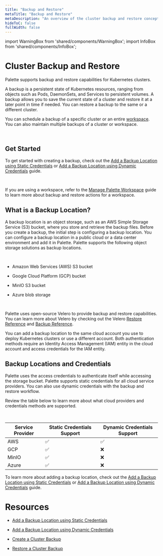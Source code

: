 ```yaml
---
title: "Backup and Restore"
metaTitle: "Backup and Restore"
metaDescription: "An overview of the cluster backup and restore concepts."
hideToC: false
fullWidth: false
---
```



import WarningBox from 'shared/components/WarningBox';
import InfoBox from 'shared/components/InfoBox';


# Cluster Backup and Restore

Palette supports backup and restore capabilities for Kubernetes clusters.

A backup is a persistent state of Kubernetes resources, ranging from objects such as Pods, DaemonSets, and Services to persistent volumes. A backup allows you to save the current state of a cluster and restore it at a later point in time if needed. You can restore a backup to the same or a different cluster. 

You can schedule a backup of a specific cluster or an entire [workspace](/workspace). You can also maintain multiple backups of a cluster or workspace. 

<br />

## Get Started


To get started with creating a backup, check out the [Add a Backup Location using Static Credentials](/clusters/cluster-management/backup-restore/add-backup-location-static) or [Add a Backup Location using Dynamic Credentials](/clusters/cluster-management/backup-restore/add-backup-location-dynamic) guide.


<br />

<InfoBox>

If you are using a workspace, refer to the [Manage Palette Workspace](/workspace/workload-features#managepaletteworkspace) guide to learn more about backup and restore actions for a workspace.

</InfoBox>

 




## What is a Backup Location?

A backup location is an object storage, such as an AWS Simple Storage Service (S3) bucket, where you store and retrieve the backup files. Before you create a backup, the initial step is configuring a backup location. You can configure a backup location in a public cloud or a data center environment and add it in Palette. Palette supports the following object storage solutions as backup locations.

<br />

- Amazon Web Services (AWS) S3 bucket


- Google Cloud Platform (GCP) bucket


- MinIO S3 bucket


- Azure blob storage


<br />


<InfoBox>

Palette uses open-source Velero to provide backup and restore capabilities. You can learn more about Velero by checking out the Velero [Restore Reference](https://velero.io/docs/main/restore-reference/) and [Backup Reference](https://velero.io/docs/main/backup-reference/).  


</InfoBox>


You can add a backup location to the same cloud account you use to deploy Kubernetes clusters or use a different account. Both authentication methods require an Identity Access Management (IAM) entity in the cloud account and access credentials for the IAM entity. 


## Backup Locations and Credentials


Palette uses the access credentials to authenticate itself while accessing the storage bucket. Palette supports static credentials for all cloud service providers. You can also use dynamic credentials with the backup and restore workflow. 

Review the table below to learn more about what cloud providers and credentials methods are supported.

<br />

|**Service Provider**|**Static Credentials Support**|**Dynamic Credentials Support**|
|---|---|---|
|AWS|✅|✅ |
|GCP|✅|❌|
|MinIO|✅|❌|
|Azure|✅|❌|

To learn more about adding a backup location, check out the [Add a Backup Location using Static Credentials](/clusters/cluster-management/backup-restore/add-backup-location-static) or [Add a Backup Location using Dynamic Credentials](/clusters/cluster-management/backup-restore/add-backup-location-dynamic) guide.




# Resources



- [Add a Backup Location using Static Credentials](/clusters/cluster-management/backup-restore/add-backup-location-static)


- [Add a Backup Location using Dynamic Credentials](/clusters/cluster-management/backup-restore/add-backup-location-dynamic)


- [Create a Cluster Backup](/clusters/cluster-management/backup-restore/create-cluster-backup)


- [Restore a Cluster Backup](/clusters/cluster-management/backup-restore/restore-cluster-backup)